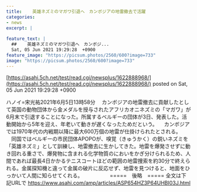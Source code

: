 ```yaml
---
title:    英雄ネズミのマガワ引退へ　カンボジアの地雷撤去で活躍  
categories:
- news
excerpt: |
  
feature_text: |
  ##    英雄ネズミのマガワ引退へ　カンボジ...
  Sat, 05 Jun 2021 19:29:28  +0900
feature_image: "https://picsum.photos/2560/600?image=733"
image: "https://picsum.photos/2560/600?image=733"
---
```


[https://asahi.5ch.net/test/read.cgi/newsplus/1622888968/](https://asahi.5ch.net/test/read.cgi/newsplus/1622888968/)
posted on Sat, 05 Jun 2021 19:29:28  +0900

<!--more-->

ハノイ=宋光祐2021年6月5日13時58分 　カンボジアの地雷撤去に貢献したとして英国の動物団体から金メダルを授与されたアフリカオニネズミの「マガワ」が6月末で引退することになった。所属するベルギーの団体が3日、発表した。活動開始から5年を迎え、年老いて動きが遅くなったためだという。 　カンボジアでは1970年代の内戦期以降に最大600万個の地雷が仕掛けられたとされる。 　同国ではベルギーの市民団体APOPOが、嗅覚（きゅうかく）の鋭いネズミを「英雄ネズミ」として訓練し、地雷撤去に生かしてきた。地雷を爆発させずに動き回れる重さで、爆発物に含まれる化学物質のにおいをかぎ分けられるため、人間であれば最長4日かかるテニスコートほどの範囲の地雷捜索を約30分で終えられる。金属探知機と違って金属の破片に反応せず、地雷を見つけると、地面をひっかいて人間に知らせてくれる。 　　　　　=====　後略　===== 全文は下記URLで https://www.asahi.com/amp/articles/ASP654HZ3P64UHBI03J.html
